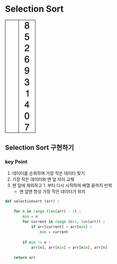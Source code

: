 # Selection Sort 
![Wikipedia - Selection Sort](gif_selectionsort.gif)
## Selection Sort 구현하기
### key Point
1. 데이터를 순회하며 가장 작은 데이터 찾기
2. 가장 작은 데이터와 맨 앞 자리 교체
3. 맨 앞에 제외하고 1. 부터 다시 시작하여 배열 끝까지 반복
   - 맨 앞엔 항상 가장 작은 데이터가 위치
```python
def selectionsort (arr) :

    for n in range (len(arr) - 1) :
        min = n
        for current in range (n+1, len(arr)) :
            if arr[current] < arr[min] :
                min = current

        if min != n :
            arr[n], arr[min] = arr[min], arr[n]

    return arr
```